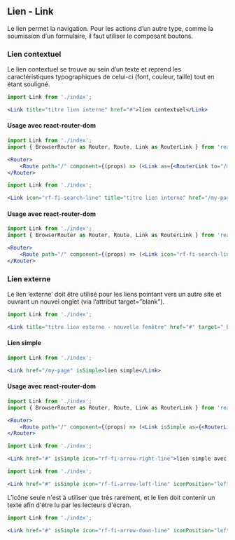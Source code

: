 ## Lien - Link

Le lien permet la navigation. Pour les actions d’un autre type, comme la soumission d’un formulaire, il faut utiliser le composant boutons.

### Lien contextuel
Le lien contextuel se trouve au sein d’un texte et reprend les caractéristiques typographiques de celui-ci (font, couleur, taille) tout en étant souligné.

```jsx
import Link from './index';

<Link title="titre lien interne" href="#">lien contextuel</Link>
```

#### Usage avec react-router-dom

```jsx
import Link from './index';
import { BrowserRouter as Router, Route, Link as RouterLink } from 'react-router-dom';

<Router>
    <Route path="/" component={(props) => (<Link as={<RouterLink to="/my-page">lien contextuel</RouterLink>} />)} />
</Router>
```
    
```jsx
import Link from './index';

<Link icon="rf-fi-search-line" title="titre lien interne" href="/my-page">lien contextuel avec icône</Link>
```

#### Usage avec react-router-dom

```jsx
import Link from './index';
import { BrowserRouter as Router, Route, Link as RouterLink } from 'react-router-dom';

<Router>
    <Route path="/" component={(props) => (<Link icon="rf-fi-search-line" title="titre lien interne" as={<RouterLink to="/my-page">lien contextuel avec icône</RouterLink>} />)} />
</Router>
```

### Lien externe
Le lien ‘externe’ doit être utilisé pour les liens pointant vers un autre site et ouvrant un nouvel onglet (via l’attribut target=”blank”).

```jsx
import Link from './index';

<Link title="titre lien externe - nouvelle fenêtre" href="#" target="_blank">lien externe - nouvelle fenêtre</Link>
```

#### Lien simple

```jsx
import Link from './index';

<Link href="/my-page" isSimple>lien simple</Link>
```

#### Usage avec react-router-dom

```jsx
import Link from './index';
import { BrowserRouter as Router, Route, Link as RouterLink } from 'react-router-dom';

<Router>
    <Route path="/" component={(props) => (<Link isSimple as={<RouterLink to="/my-page">lien simple</RouterLink>} />)} />
</Router>
```

```jsx
import Link from './index';

<Link href="#" isSimple icon="rf-fi-arrow-right-line">lien simple avec icône à droite</Link>
```

```jsx
import Link from './index';

<Link href="#" isSimple icon="rf-fi-arrow-left-line" iconPosition="left">lien simple avec icône à gauche</Link>
```

L’icône seule n'est à utiliser que très rarement, et le lien doit contenir un texte afin d'être lu par les lecteurs d'écran.
```jsx
import Link from './index';

<Link href="#" isSimple icon="rf-fi-arrow-down-line" iconPosition="left" />
```
